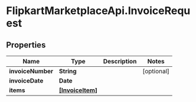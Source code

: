 # FlipkartMarketplaceApi.InvoiceRequest

## Properties
Name | Type | Description | Notes
------------ | ------------- | ------------- | -------------
**invoiceNumber** | **String** |  | [optional] 
**invoiceDate** | **Date** |  | 
**items** | [**[InvoiceItem]**](InvoiceItem.md) |  | 

